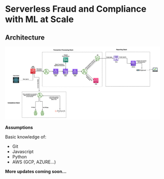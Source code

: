 # Serverless Fraud and Compliance with ML at Scale

## Architecture

![architecture](images/serverless_fintech_stack.png)

**Assumptions**

Basic knowledge of:
- Git
- Javascript
- Python
- AWS (GCP, AZURE…)

**More updates coming soon...**

